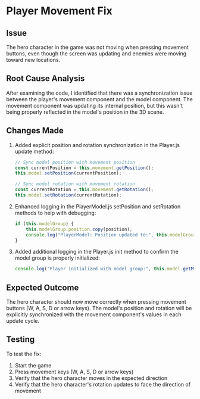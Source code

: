 # Player Movement Fix

## Issue
The hero character in the game was not moving when pressing movement buttons, even though the screen was updating and enemies were moving toward new locations.

## Root Cause Analysis
After examining the code, I identified that there was a synchronization issue between the player's movement component and the model component. The movement component was updating its internal position, but this wasn't being properly reflected in the model's position in the 3D scene.

## Changes Made

1. Added explicit position and rotation synchronization in the Player.js update method:
   ```javascript
   // Sync model position with movement position
   const currentPosition = this.movement.getPosition();
   this.model.setPosition(currentPosition);
   
   // Sync model rotation with movement rotation
   const currentRotation = this.movement.getRotation();
   this.model.setRotation(currentRotation);
   ```

2. Enhanced logging in the PlayerModel.js setPosition and setRotation methods to help with debugging:
   ```javascript
   if (this.modelGroup) {
       this.modelGroup.position.copy(position);
       console.log("PlayerModel: Position updated to:", this.modelGroup.position);
   }
   ```

3. Added additional logging in the Player.js init method to confirm the model group is properly initialized:
   ```javascript
   console.log("Player initialized with model group:", this.model.getModelGroup());
   ```

## Expected Outcome
The hero character should now move correctly when pressing movement buttons (W, A, S, D or arrow keys). The model's position and rotation will be explicitly synchronized with the movement component's values in each update cycle.

## Testing
To test the fix:
1. Start the game
2. Press movement keys (W, A, S, D or arrow keys)
3. Verify that the hero character moves in the expected direction
4. Verify that the hero character's rotation updates to face the direction of movement